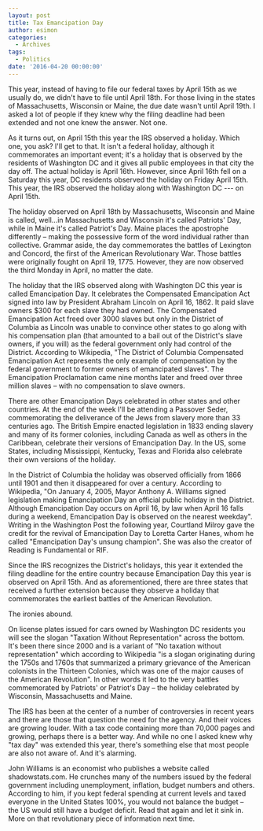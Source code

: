 ```yaml
---
layout: post
title: Tax Emancipation Day
author: esimon
categories:
  - Archives
tags:
  - Politics
date: '2016-04-20 00:00:00'
---
```

This year, instead of having to file our federal taxes by April 15th as we usually do, we didn't have to file until April 18th. For those living in the states of Massachusetts, Wisconsin or Maine, the due date wasn't until April 19th. I asked a lot of people if they knew why the filing deadline had been extended and not one knew the answer. Not one. 

As it turns out, on April 15th this year the IRS observed a holiday. Which one, you ask? I'll get to that. It isn't a federal holiday, although it commemorates an important event; it's a holiday that is observed by the residents of Washington DC and it gives all public employees in that city the day off. The actual holiday is April 16th. However, since April 16th fell on a Saturday this year, DC residents observed the holiday on Friday April 15th. This year, the IRS observed the holiday along with Washington DC --- on April 15th. 

The holiday observed on April 18th by Massachusetts, Wisconsin and Maine is called, well…in Massachusetts and Wisconsin it's called Patriots' Day, while in Maine it's called Patriot's Day. Maine places the apostrophe differently – making the possessive form of the word individual rather than collective. Grammar aside, the day commemorates the battles of Lexington and Concord, the first of the American Revolutionary War. Those battles were originally fought on April 19, 1775. However, they are now observed the third Monday in April, no matter the date. 

The holiday that the IRS observed along with Washington DC this year is called Emancipation Day. It celebrates the Compensated Emancipation Act signed into law by President Abraham Lincoln on April 16, 1862. It paid slave owners $300 for each slave they had owned. The Compensated Emancipation Act freed over 3000 slaves but only in the District of Columbia as Lincoln was unable to convince other states to go along with his compensation plan (that amounted to a bail out of the District's slave owners, if you will) as the federal government only had control of the District. According to Wikipedia, "The District of Columbia Compensated Emancipation Act represents the only example of compensation by the federal government to former owners of emancipated slaves". The Emancipation Proclamation came nine months later and freed over three million slaves – with no compensation to slave owners. 

There are other Emancipation Days celebrated in other states and other countries. At the end of the week I'll be attending a Passover Seder, commemorating the deliverance of the Jews from slavery more than 33 centuries ago. The British Empire enacted legislation in 1833 ending slavery and many of its former colonies, including Canada as well as others in the Caribbean, celebrate their versions of Emancipation Day. In the US, some States, including Mississippi, Kentucky, Texas and Florida also celebrate their own versions of the holiday. 

In the District of Columbia the holiday was observed officially from 1866 until 1901 and then it disappeared for over a century. According to Wikipedia, "On January 4, 2005, Mayor Anthony A. Williams signed legislation making Emancipation Day an official public holiday in the District. Although Emancipation Day occurs on April 16, by law when April 16 falls during a weekend, Emancipation Day is observed on the nearest weekday". Writing in the Washington Post the following year, Courtland Milroy gave the credit for the revival of Emancipation Day to Loretta Carter Hanes, whom he called "Emancipation Day's unsung champion". She was also the creator of Reading is Fundamental or RIF. 

Since the IRS recognizes the District's holidays, this year it extended the filing deadline for the entire country because Emancipation Day this year is observed on April 15th. And as aforementioned, there are three states that received a further extension because they observe a holiday that commemorates the earliest battles of the American Revolution. 

The ironies abound. 

On license plates issued for cars owned by Washington DC residents you will see the slogan "Taxation Without Representation" across the bottom. It's been there since 2000 and is a variant of "No taxation without representation" which according to Wikipedia "is a slogan originating during the 1750s and 1760s that summarized a primary grievance of the American colonists in the Thirteen Colonies, which was one of the major causes of the American Revolution". In other words it led to the very battles commemorated by Patriots' or Patriot's Day – the holiday celebrated by Wisconsin, Massachusetts and Maine. 

The IRS has been at the center of a number of controversies in recent years and there are those that question the need for the agency. And their voices are growing louder. With a tax code containing more than 70,000 pages and growing, perhaps there is a better way. And while no one I asked knew why "tax day" was extended this year, there's something else that most people are also not aware of. And it's alarming. 

John Williams is an economist who publishes a website called shadowstats.com. He crunches many of the numbers issued by the federal government including unemployment, inflation, budget numbers and others. According to him, if you kept federal spending at current levels and taxed everyone in the United States 100%, you would not balance the budget – the US would still have a budget deficit. Read that again and let it sink in. More on that revolutionary piece of information next time. 

